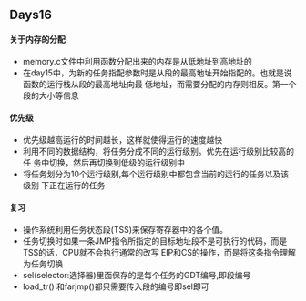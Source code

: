 ## Days16

#### 关于内存的分配
- memory.c文件中利用函数分配出来的内存是从低地址到高地址的
- 在day15中，为新的任务指配参数时是从段的最高地址开始指配的。也就是说函数的运行栈从段的最高地址向最
低地址，而需要分配的内存则相反。第一个段的大小等信息

#### 优先级
- 优先级越高运行的时间越长，这样就使得运行的速度越快
- 利用不同的数据结构，将任务分成不同的运行级别。优先在运行级别比较高的任
务中切换，然后再切换到低级的运行级别中
- 将任务划分为10个运行级别,每个运行级别中都包含当前的运行的任务以及该级别
下正在运行的任务

#### 复习
- 操作系统利用任务状态段(TSS)来保存寄存器中的各个值。
- 任务切换时如果一条JMP指令所指定的目标地址段不是可执行的代码，而是TSS的话，CPU就不会执行通常的改写
EIP和CS的操作，而是将这条指令理解为任务切换
- sel(selector:选择器)里面保存的是每个任务的GDT编号,即段编号
- load_tr() 和farjmp()都只需要传入段的编号即sel即可
 
